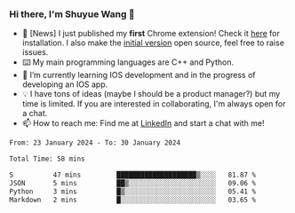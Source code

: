 ### Hi there, I'm Shuyue Wang 👋

- 🎉 [News] I just published my **first** Chrome extension! Check it [here](https://chrome.google.com/webstore/detail/aiofdhjednbbfajbcpmgbblpljncfnkh) for installation. I also make the [initial version](https://github.com/wangsy503/PennCalendar) open source, feel free to raise issues.
- ⌨️ My main programming languages are C++ and Python.
- 🌱 I’m currently learning IOS development and in the progress of developing an IOS app.
- 💡 I have tons of ideas (maybe I should be a product manager?) but my time is limited. If you are interested in collaborating, I'm always open for a chat.
- 📫 How to reach me: Find me at [LinkedIn](https://www.linkedin.com/in/shuyuew/) and start a chat with me!

<!--
**wangsy503/wangsy503** is a ✨ _special_ ✨ repository because its `README.md` (this file) appears on your GitHub profile.

Here are some ideas to get you started:

- 🔭 I’m currently working on ...
- 🌱 I’m currently learning ...
- 👯 I’m looking to collaborate on ...
- 🤔 I’m looking for help with ...
- 💬 Ask me about ...
- 📫 How to reach me: ...
- 😄 Pronouns: ...
- ⚡ Fun fact: ...
-->
<!--START_SECTION:waka-->

```txt
From: 23 January 2024 - To: 30 January 2024

Total Time: 58 mins

S          47 mins         ████████████████████▒░░░░   81.87 %
JSON       5 mins          ██▒░░░░░░░░░░░░░░░░░░░░░░   09.06 %
Python     3 mins          █▒░░░░░░░░░░░░░░░░░░░░░░░   05.41 %
Markdown   2 mins          █░░░░░░░░░░░░░░░░░░░░░░░░   03.65 %
```

<!--END_SECTION:waka-->
